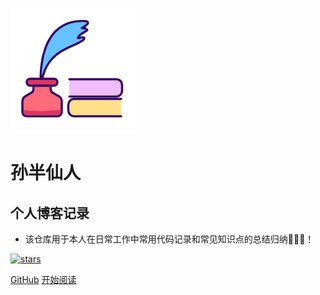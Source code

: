 ![logo](_media/logo.png)

# 孙半仙人

## 个人博客记录

- 该仓库用于本人在日常工作中常用代码记录和常见知识点的总结归纳👨🏻‍💻！
    
[![stars](https://badgen.net/github/stars/sunhhw/sunhhw.github.io?icon=github&color=4ab8a1)](https://github.com/fuzhengwei/fuzhengwei.github.io) 

[GitHub](<https://github.com/sunhhw/sunhhw.github.io>)
[开始阅读](README.md)